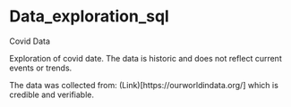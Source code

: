 # Data_exploration_sql
Covid Data


Exploration of covid date. The data is historic and does not reflect current events or trends.
</p> The data was collected from: (Link)[https://ourworldindata.org/] which is credible and verifiable.
